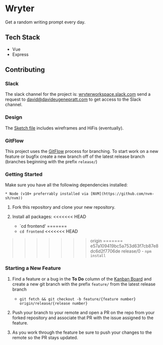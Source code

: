 # Wryter

Get a random writing prompt every day.

## Tech Stack

* Vue
* Express

## Contributing

### Slack

The slack channel for the project is: [wryterworkspace.slack.com](https://wryterworkspace.slack.com) send a request to david@davideugenepratt.com to get access to the Slack channel.

### Design

The [Sketch file](https://drive.google.com/file/d/19m6kP4Li3ULqfAKfkQE_u0GOm0OP8N7w/view?usp=sharing) includes wireframes and HiFis (eventually).

### GitFlow

This project uses the [GitFlow](https://www.atlassian.com/git/tutorials/comparing-workflows/gitflow-workflow) process for branching. To start work on a new feature or bugfix create a new branch off of the latest release branch (branches beginning with the prefix `release/`)

### Getting Started

Make sure you have all the following dependencies installed:

    * Node (v10+ preferrably installed via [NVM](https://github.com/nvm-sh/nvm))

1) Fork this repository and clone your new repository.

2) Install all packages:
<<<<<<< HEAD

    - `cd frontend'
=======
    - `cd frontend`
<<<<<<< HEAD
>>>>>>> origin
=======
>>>>>>> e57a109419bc5a753d63f7cb87e8dc6d2f7706de
>>>>>>> release/0
    - `npm install`

### Starting a New Feature

1) Find a feature or a bug in the **To Do** column of the [Kanban Board](https://github.com/davideugenepratt/wryter/projects/2) and create a new git branch with the prefix `feature/` from the latest release branch

    - `git fetch && git checkout -b feature/{feature number} origin/release/{release number}`

2) Push your branch to your remote and open a PR on the repo from your forked repository and associate that PR with the issue assigned to the feature.

3) As you work through the feature be sure to push your changes to the remote so the PR stays updated.
